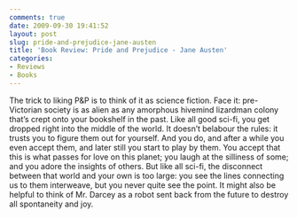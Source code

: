 ```yaml
---
comments: true
date: 2009-09-30 19:41:52
layout: post
slug: pride-and-prejudice-jane-austen
title: 'Book Review: Pride and Prejudice - Jane Austen'
categories:
- Reviews
- Books
---
```


The trick to liking P&P is to think of it as science fiction. Face it: pre-Victorian society is as alien as any amorphous hivemind lizardman colony that’s crept onto your bookshelf in the past. Like all good sci-fi, you get dropped right into the middle of the world. It doesn’t belabour the rules: it trusts you to figure them out for yourself. And you do, and after a while you even accept them, and later still you start to play by them. You accept that this is what passes for love on this planet; you laugh at the silliness of some; and you adore the insights of others. But like all sci-fi, the disconnect between that world and your own is too large: you see the lines connecting us to them interweave, but you never quite see the point. It might also be helpful to think of Mr. Darcey as a robot sent back from the future to destroy all spontaneity and joy.
